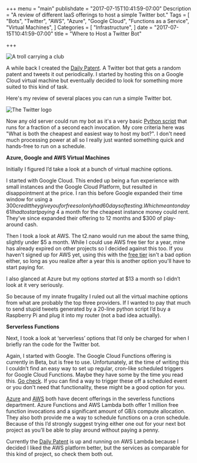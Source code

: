 +++
menu = "main"
publishdate = "2017-07-15T10:41:59-07:00"
Description = "A review of different IaaS offerings to host a simple Twitter bot."
Tags = [
  "Bots",
  "Twitter",
  "AWS",
  "Azure",
  "Google Cloud",
  "Functions as a Service",
  "Virtual Machines",
]
Categories = [
  "Infrastructure",
]
date = "2017-07-15T10:41:59-07:00"
title = "Where to Host a Twitter Bot"

+++

![A troll carrying a club](/images/where_host_twitter_bot/patent_troll.png)

A while back I created the [Daily Patent](https://twitter.com/dailypatent). A Twitter bot that gets a random patent and tweets it out periodically. I started by hosting this on a Google Cloud virtual machine but eventually decided to look for something more suited to this kind of task. 

Here's my review of several places you can run a simple Twitter bot.

<!--more-->

![The Twitter logo](/images/where_host_twitter_bot/twitter.png)

Now any old server could run my bot as it's a very basic [Python script](https://github.com/fernando-mc/dailypatent) that runs for a fraction of a second each invocation. My core criteria here was "What is both the cheapest and easiest way to host my bot?". I don't need much processing power at all so I really just wanted something quick and hands-free to run on a schedule.
 
**Azure, Google and AWS Virtual Machines**

Initially I figured I’d take a look at a bunch of virtual machine options.
 
I started with Google Cloud. This ended up being a fun experience with small instances and the Google Cloud Platform, but resulted in disappointment at the price. I ran this before Google expanded their time window for using a $300 credit they give you for free so I only had 60 days of testing. Which meant on day 61 I had to start paying ~$4 a month for the cheapest instance money could rent. They’ve since expanded their offering to 12 months and $300 of play-around cash.
 
Then I took a look at AWS. The t2.nano would run me about the same thing, slightly under $5 a month. While I could use AWS free tier for a year, mine has already expired on other projects so I decided against this too. If you haven't signed up for AWS yet, using this with the [free tier](https://aws.amazon.com/free/) isn't a bad option either, so long as you realize after a year this is another option you'll have to start paying for.
 
I also glanced at Azure but my options _started_ at $13 a month so I didn’t look at it very seriously.
 
So because of my innate frugality I ruled out all the virtual machine options from what are probably the top three providers. If I wanted to pay that much to send stupid tweets generated by a 20-line python script I’d buy a Raspberry Pi and plug it into my router (not a bad idea actually).
 
 
**Serverless Functions**

Next, I took a look at ‘serverless’ options that I’d only be charged for when I briefly ran the code for the Twitter bot.

Again, I started with Google. The Google Cloud Functions offering is currently in Beta, but is free to use. Unfortunately, at the time of writing this I couldn’t find an easy way to set up regular, cron-like scheduled triggers for Google Cloud Functions. Maybe they have some by the time you read this. [Go check](https://cloud.google.com/functions/docs/calling/). If you can find a way to trigger these off a scheduled event or you don't need that functionality, these might be a good option for you.
 
[Azure](https://azure.microsoft.com/en-us/pricing/details/functions/) and 
[AWS](https://aws.amazon.com/lambda/pricing/) both have decent offerings in the severless functions department. Azure Functions and AWS Lambda both offer 1 million free function invocations and a significant amount of GB/s compute allocation. They also both provide me a way to schedule functions on a cron schedule. Because of this I’d strongly suggest trying either one out for your next bot project as you’ll be able to play around without paying a penny.

Currently the [Daily Patent](https://twitter.com/dailypatent) is up and running on AWS Lambda because I decided I liked the AWS platform better, but the services as comparable for this kind of project, so check them both out.